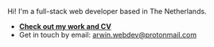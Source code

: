 Hi! I'm a full-stack web developer based in The Netherlands.

 - **[Check out my work and CV](https://arwin.site)**
 - Get in touch by email: [arwin.webdev@protonmail.com](mailto:arwin.webdev@protonmail.com)
